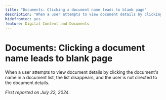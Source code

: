 ```yaml
---
title: "Documents: Clicking a document name leads to blank page"
description: "When a user attempts to view document details by clicking the document's name in a document list, the list disappears, and the user is not directed to the document details."
hidefromtoc: yes
feature: Digital Content and Documents
---
```


# Documents: Clicking a document name leads to blank page

When a user attempts to view document details by clicking the document's name in a document list, the list disappears, and the user is not directed to the document details.

_First reported on July 22, 2024._
